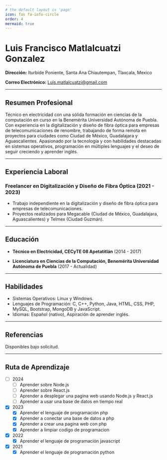 ```yaml
---
# the default layout is 'page'
icon: fas fa-info-circle
order: 4
mermaid: true
---
```


# Luis Francisco Matlalcuatzi Gonzalez

**Dirección:** Iturbide Poniente, Santa Ana Chiautempan, Tlaxcala, Mexico 

**Correo Electrónico:** Luis.matlalcuatzi@gmail.com

---

## Resumen Profesional

Técnico en electricidad con una sólida formación en ciencias de la computación en curso en la Benemérita Universidad Autónoma de Puebla. Con experiencia en la digitalización y diseño de fibra óptica para empresas de telecomunicaciones de renombre, trabajando de forma remota en proyectos para ciudades como Ciudad de México, Guadalajara y Aguascalientes. Apasionado por la tecnología y con habilidades destacadas en sistemas operativos, programación en múltiples lenguajes y el deseo de seguir creciendo y aprender inglés.

---

## Experiencia Laboral

### Freelancer en Digitalización y Diseño de Fibra Óptica (2021 - 2023)

- Trabajo independiente en la digitalización y diseño de fibra óptica para empresas de telecomunicaciones.
- Proyectos realizados para Megacable (Ciudad de México, Guadalajara, Aguascalientes) y Telmex (Ciudad Guzmán).

---

## Educación

- **Técnico en Electricidad, CECyTE 08 Apetatitlán** (2014 - 2017)

- **Licenciatura en Ciencias de la Computación, Benemérita Universidad Autónoma de Puebla** (2017 - Actualidad)

---

## Habilidades

- Sistemas Operativos: Linux y Windows.
- Lenguajes de Programación: C, C++, Python, Java, HTML, CSS, PHP, MySQL, Bootstrap, MongoDB y JavaScript.
- Idiomas: Español (nativo), Aspiración de aprender inglés.

---

## Referencias

Disponibles bajo solicitud.

---

## Ruta de Aprendizaje

- [ ] 2024
  + [ ] Aprender sobre Node.js
  + [ ] Aprender sobre React.js
  + [ ] Aprender a desplegar una pagina web usando Node.js y React.js
  + [ ] Aprender a usar una base de datos en tiempo real
- [x] 2023
  + [x] Aprender el lenguaje de programación php
  + [x] Aprender a conectar una base de datos a php
  + [x] Aprender a crear una pagina web con php
  + [x] Aprender a limpiar codigo de programacion
- [x] 2022
  + [x] Aprender el lenguaje de programación javascript
- [x] 2021
  + [x] Aprender el lenguaje de programación python
